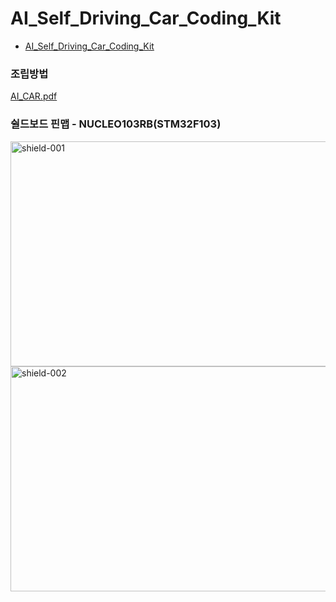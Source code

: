 # AI_Self_Driving_Car_Coding_Kit 
- [AI_Self_Driving_Car_Coding_Kit](https://www.kocolabs.co.kr/product/detail.html?product_no=125&cate_no=64&display_group=1)

### 조립방법
[AI_CAR.pdf](https://github.com/user-attachments/files/22317684/AI_CAR.pdf)

### 쉴드보드 핀맵 - NUCLEO103RB(STM32F103)
<img width="583" height="360" alt="shield-001" src="https://github.com/user-attachments/assets/ec8ca6b1-5ed6-4811-b3d9-e735e3ddb7fd" /> <img width="583" height="360" alt="shield-002" src="https://github.com/user-attachments/assets/aeb50cd4-19d2-4e73-aff3-e73598c6cc8e" />
<br>


